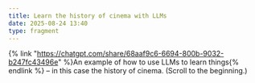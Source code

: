 ```yaml
---
title: Learn the history of cinema with LLMs
date: 2025-08-24 13:40
type: fragment
---
```

{% link "https://chatgpt.com/share/68aaf9c6-6694-800b-9032-b247fc43496e" %}An example of how to use LLMs to learn things{% endlink %} – in this case the history of cinema. (Scroll to the beginning.)
